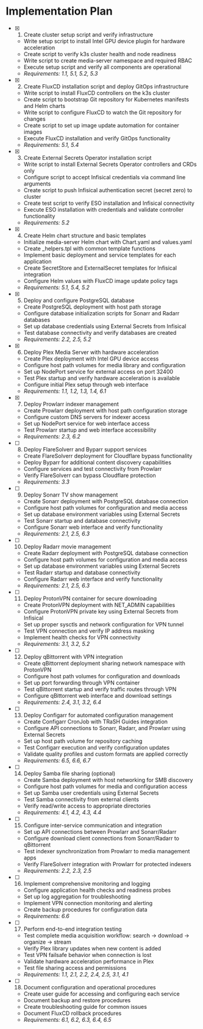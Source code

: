 # Implementation Plan

- [x] 1. Create cluster setup script and verify infrastructure
  - Write setup script to install Intel GPU device plugin for hardware acceleration
  - Create script to verify k3s cluster health and node readiness
  - Write script to create media-server namespace and required RBAC
  - Execute setup script and verify all components are operational
  - _Requirements: 1.1, 5.1, 5.2, 5.3_

- [x] 2. Create FluxCD installation script and deploy GitOps infrastructure
  - Write script to install FluxCD controllers on the k3s cluster
  - Create script to bootstrap Git repository for Kubernetes manifests and Helm charts
  - Write script to configure FluxCD to watch the Git repository for changes
  - Create script to set up image update automation for container images
  - Execute FluxCD installation and verify GitOps functionality
  - _Requirements: 5.1, 5.4_

- [x] 3. Create External Secrets Operator installation script
  - Write script to install External Secrets Operator controllers and CRDs only
  - Configure script to accept Infisical credentials via command line arguments
  - Create script to push Infisical authentication secret (secret zero) to cluster
  - Create test script to verify ESO installation and Infisical connectivity
  - Execute ESO installation with credentials and validate controller functionality
  - _Requirements: 5.2_

- [x] 4. Create Helm chart structure and basic templates
  - Initialize media-server Helm chart with Chart.yaml and values.yaml
  - Create _helpers.tpl with common template functions
  - Implement basic deployment and service templates for each application
  - Create SecretStore and ExternalSecret templates for Infisical integration
  - Configure Helm values with FluxCD image update policy tags
  - _Requirements: 5.1, 5.4, 5.2_

- [x] 5. Deploy and configure PostgreSQL database
  - Create PostgreSQL deployment with host path storage
  - Configure database initialization scripts for Sonarr and Radarr databases
  - Set up database credentials using External Secrets from Infisical
  - Test database connectivity and verify databases are created
  - _Requirements: 2.2, 2.5, 5.2_

- [x] 6. Deploy Plex Media Server with hardware acceleration
  - Create Plex deployment with Intel GPU device access
  - Configure host path volumes for media library and configuration
  - Set up NodePort service for external access on port 32400
  - Test Plex startup and verify hardware acceleration is available
  - Configure initial Plex setup through web interface
  - _Requirements: 1.1, 1.2, 1.3, 1.4, 6.1_

- [x] 7. Deploy Prowlarr indexer management
  - Create Prowlarr deployment with host path configuration storage
  - Configure custom DNS servers for indexer access
  - Set up NodePort service for web interface access
  - Test Prowlarr startup and web interface accessibility
  - _Requirements: 2.3, 6.2_

- [ ] 8. Deploy FlareSolverr and Byparr support services
  - Create FlareSolverr deployment for Cloudflare bypass functionality
  - Deploy Byparr for additional content discovery capabilities
  - Configure services and test connectivity from Prowlarr
  - Verify FlareSolverr can bypass Cloudflare protection
  - _Requirements: 3.3_

- [ ] 9. Deploy Sonarr TV show management
  - Create Sonarr deployment with PostgreSQL database connection
  - Configure host path volumes for configuration and media access
  - Set up database environment variables using External Secrets
  - Test Sonarr startup and database connectivity
  - Configure Sonarr web interface and verify functionality
  - _Requirements: 2.1, 2.5, 6.3_

- [ ] 10. Deploy Radarr movie management
  - Create Radarr deployment with PostgreSQL database connection
  - Configure host path volumes for configuration and media access
  - Set up database environment variables using External Secrets
  - Test Radarr startup and database connectivity
  - Configure Radarr web interface and verify functionality
  - _Requirements: 2.1, 2.5, 6.3_

- [ ] 11. Deploy ProtonVPN container for secure downloading
  - Create ProtonVPN deployment with NET_ADMIN capabilities
  - Configure ProtonVPN private key using External Secrets from Infisical
  - Set up proper sysctls and network configuration for VPN tunnel
  - Test VPN connection and verify IP address masking
  - Implement health checks for VPN connectivity
  - _Requirements: 3.1, 3.2, 5.2_

- [ ] 12. Deploy qBittorrent with VPN integration
  - Create qBittorrent deployment sharing network namespace with ProtonVPN
  - Configure host path volumes for configuration and downloads
  - Set up port forwarding through VPN container
  - Test qBittorrent startup and verify traffic routes through VPN
  - Configure qBittorrent web interface and download settings
  - _Requirements: 2.4, 3.1, 3.2, 6.4_

- [ ] 13. Deploy Configarr for automated configuration management
  - Create Configarr CronJob with TRaSH Guides integration
  - Configure API connections to Sonarr, Radarr, and Prowlarr using External Secrets
  - Set up host path volume for repository caching
  - Test Configarr execution and verify configuration updates
  - Validate quality profiles and custom formats are applied correctly
  - _Requirements: 6.5, 6.6, 6.7_

- [ ] 14. Deploy Samba file sharing (optional)
  - Create Samba deployment with host networking for SMB discovery
  - Configure host path volumes for media and configuration access
  - Set up Samba user credentials using External Secrets
  - Test Samba connectivity from external clients
  - Verify read/write access to appropriate directories
  - _Requirements: 4.1, 4.2, 4.3, 4.4_

- [ ] 15. Configure inter-service communication and integration
  - Set up API connections between Prowlarr and Sonarr/Radarr
  - Configure download client connections from Sonarr/Radarr to qBittorrent
  - Test indexer synchronization from Prowlarr to media management apps
  - Verify FlareSolverr integration with Prowlarr for protected indexers
  - _Requirements: 2.2, 2.3, 2.5_

- [ ] 16. Implement comprehensive monitoring and logging
  - Configure application health checks and readiness probes
  - Set up log aggregation for troubleshooting
  - Implement VPN connection monitoring and alerting
  - Create backup procedures for configuration data
  - _Requirements: 6.6_

- [ ] 17. Perform end-to-end integration testing
  - Test complete media acquisition workflow: search → download → organize → stream
  - Verify Plex library updates when new content is added
  - Test VPN failsafe behavior when connection is lost
  - Validate hardware acceleration performance in Plex
  - Test file sharing access and permissions
  - _Requirements: 1.1, 2.1, 2.2, 2.4, 2.5, 3.1, 4.1_

- [ ] 18. Document configuration and operational procedures
  - Create user guide for accessing and configuring each service
  - Document backup and restore procedures
  - Create troubleshooting guide for common issues
  - Document FluxCD rollback procedures
  - _Requirements: 6.1, 6.2, 6.3, 6.4, 6.5_